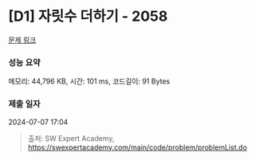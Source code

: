 # [D1] 자릿수 더하기 - 2058 

[문제 링크](https://swexpertacademy.com/main/code/problem/problemDetail.do?contestProbId=AV5QPRjqA10DFAUq) 

### 성능 요약

메모리: 44,796 KB, 시간: 101 ms, 코드길이: 91 Bytes

### 제출 일자

2024-07-07 17:04



> 출처: SW Expert Academy, https://swexpertacademy.com/main/code/problem/problemList.do